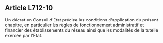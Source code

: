 Article L712-10
----
Un décret en Conseil d'Etat précise les conditions d'application du présent
chapitre, en particulier les règles de fonctionnement administratif et financier
des établissements du réseau ainsi que les modalités de la tutelle exercée par
l'Etat.
